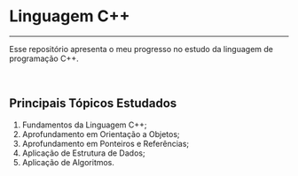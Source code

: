 # Linguagem C++
***

Esse repositório apresenta o meu progresso no estudo da linguagem de programação C++.

<br>

## Principais Tópicos Estudados

1. Fundamentos da Linguagem C++;
2. Aprofundamento em Orientação a Objetos;
3. Aprofundamento em Ponteiros e Referências;
4. Aplicação de Estrutura de Dados;
5. Aplicação de Algoritmos.
